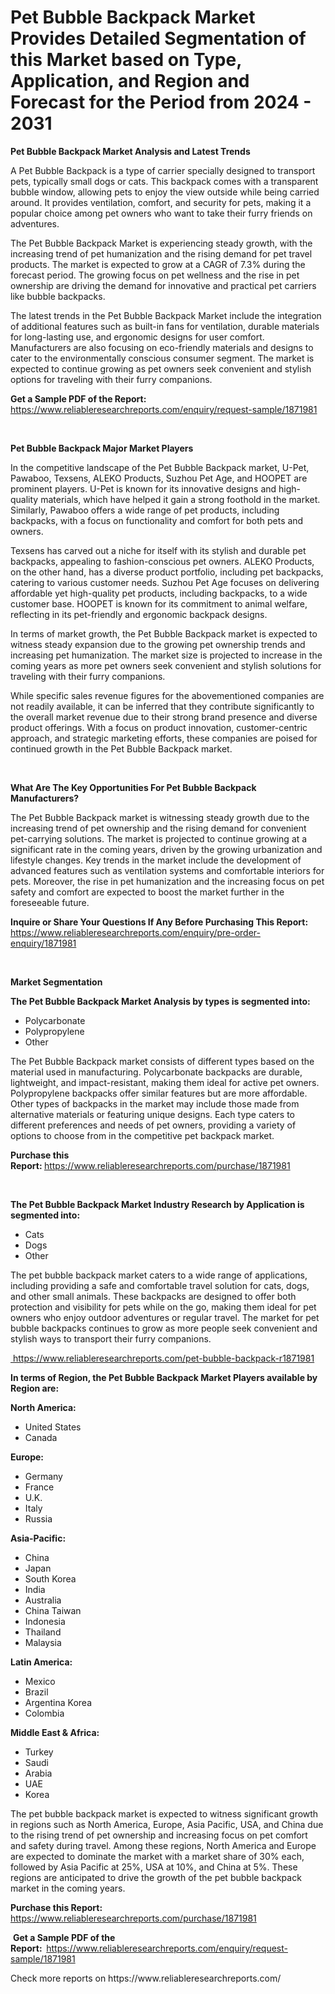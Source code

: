 <p><h1>Pet Bubble Backpack Market Provides Detailed Segmentation of this Market based on Type, Application, and Region and Forecast for the Period from 2024 - 2031</h1></p><p><strong>Pet Bubble Backpack Market Analysis and Latest Trends</strong></p>
<p><p>A Pet Bubble Backpack is a type of carrier specially designed to transport pets, typically small dogs or cats. This backpack comes with a transparent bubble window, allowing pets to enjoy the view outside while being carried around. It provides ventilation, comfort, and security for pets, making it a popular choice among pet owners who want to take their furry friends on adventures.</p><p>The Pet Bubble Backpack Market is experiencing steady growth, with the increasing trend of pet humanization and the rising demand for pet travel products. The market is expected to grow at a CAGR of 7.3% during the forecast period. The growing focus on pet wellness and the rise in pet ownership are driving the demand for innovative and practical pet carriers like bubble backpacks. </p><p>The latest trends in the Pet Bubble Backpack Market include the integration of additional features such as built-in fans for ventilation, durable materials for long-lasting use, and ergonomic designs for user comfort. Manufacturers are also focusing on eco-friendly materials and designs to cater to the environmentally conscious consumer segment. The market is expected to continue growing as pet owners seek convenient and stylish options for traveling with their furry companions.</p></p>
<p><strong>Get a Sample PDF of the Report:&nbsp;</strong> <a href="https://www.reliableresearchreports.com/enquiry/request-sample/1871981">https://www.reliableresearchreports.com/enquiry/request-sample/1871981</a></p>
<p>&nbsp;</p>
<p><strong>Pet Bubble Backpack Major Market Players</strong></p>
<p><p>In the competitive landscape of the Pet Bubble Backpack market, U-Pet, Pawaboo, Texsens, ALEKO Products, Suzhou Pet Age, and HOOPET are prominent players. U-Pet is known for its innovative designs and high-quality materials, which have helped it gain a strong foothold in the market. Similarly, Pawaboo offers a wide range of pet products, including backpacks, with a focus on functionality and comfort for both pets and owners.</p><p>Texsens has carved out a niche for itself with its stylish and durable pet backpacks, appealing to fashion-conscious pet owners. ALEKO Products, on the other hand, has a diverse product portfolio, including pet backpacks, catering to various customer needs. Suzhou Pet Age focuses on delivering affordable yet high-quality pet products, including backpacks, to a wide customer base. HOOPET is known for its commitment to animal welfare, reflecting in its pet-friendly and ergonomic backpack designs.</p><p>In terms of market growth, the Pet Bubble Backpack market is expected to witness steady expansion due to the growing pet ownership trends and increasing pet humanization. The market size is projected to increase in the coming years as more pet owners seek convenient and stylish solutions for traveling with their furry companions.</p><p>While specific sales revenue figures for the abovementioned companies are not readily available, it can be inferred that they contribute significantly to the overall market revenue due to their strong brand presence and diverse product offerings. With a focus on product innovation, customer-centric approach, and strategic marketing efforts, these companies are poised for continued growth in the Pet Bubble Backpack market.</p></p>
<p>&nbsp;</p>
<p><strong>What Are The Key Opportunities For Pet Bubble Backpack Manufacturers?</strong></p>
<p><p>The Pet Bubble Backpack market is witnessing steady growth due to the increasing trend of pet ownership and the rising demand for convenient pet-carrying solutions. The market is projected to continue growing at a significant rate in the coming years, driven by the growing urbanization and lifestyle changes. Key trends in the market include the development of advanced features such as ventilation systems and comfortable interiors for pets. Moreover, the rise in pet humanization and the increasing focus on pet safety and comfort are expected to boost the market further in the foreseeable future.</p></p>
<p><strong>Inquire or Share Your Questions If Any Before Purchasing This Report:</strong> <a href="https://www.reliableresearchreports.com/enquiry/pre-order-enquiry/1871981">https://www.reliableresearchreports.com/enquiry/pre-order-enquiry/1871981</a></p>
<p>&nbsp;</p>
<p><strong>Market Segmentation</strong></p>
<p><strong>The Pet Bubble Backpack Market Analysis by types is segmented into:</strong></p>
<p><ul><li>Polycarbonate</li><li>Polypropylene</li><li>Other</li></ul></p>
<p><p>The Pet Bubble Backpack market consists of different types based on the material used in manufacturing. Polycarbonate backpacks are durable, lightweight, and impact-resistant, making them ideal for active pet owners. Polypropylene backpacks offer similar features but are more affordable. Other types of backpacks in the market may include those made from alternative materials or featuring unique designs. Each type caters to different preferences and needs of pet owners, providing a variety of options to choose from in the competitive pet backpack market.</p></p>
<p><strong>Purchase this Report:&nbsp;</strong><a href="https://www.reliableresearchreports.com/purchase/1871981">https://www.reliableresearchreports.com/purchase/1871981</a></p>
<p>&nbsp;</p>
<p><strong>The Pet Bubble Backpack Market Industry Research by Application is segmented into:</strong></p>
<p><ul><li>Cats</li><li>Dogs</li><li>Other</li></ul></p>
<p><p>The pet bubble backpack market caters to a wide range of applications, including providing a safe and comfortable travel solution for cats, dogs, and other small animals. These backpacks are designed to offer both protection and visibility for pets while on the go, making them ideal for pet owners who enjoy outdoor adventures or regular travel. The market for pet bubble backpacks continues to grow as more people seek convenient and stylish ways to transport their furry companions.</p></p>
<p><a href="https://www.reliableresearchreports.com/pet-bubble-backpack-r1871981">&nbsp;https://www.reliableresearchreports.com/pet-bubble-backpack-r1871981</a></p>
<p><strong>In terms of Region, the Pet Bubble Backpack Market Players available by Region are:</strong></p>
<p>
    <p> <strong> North America: </strong>
        <ul>
            <li>United States</li>
            <li>Canada</li>
        </ul>
        </p> 
    <p> <strong> Europe: </strong>
        <ul>
            <li>Germany</li>
            <li>France</li>
            <li>U.K.</li>
            <li>Italy</li>
            <li>Russia</li>
        </ul>
        </p> 
    <p> <strong> Asia-Pacific: </strong>
        <ul>
            <li>China</li>
            <li>Japan</li>
            <li>South Korea</li>
            <li>India</li>
            <li>Australia</li>
            <li>China Taiwan</li>
            <li>Indonesia</li>
            <li>Thailand</li>
            <li>Malaysia</li>
        </ul>
        </p> 
    <p> <strong> Latin America: </strong>
        <ul>
            <li>Mexico</li>
            <li>Brazil</li>
            <li>Argentina Korea</li>
            <li>Colombia</li>
        </ul>
        </p> 
    <p> <strong> Middle East & Africa: </strong>
        <ul>
            <li>Turkey</li>
            <li>Saudi</li>
            <li>Arabia</li>
            <li>UAE</li>
            <li>Korea</li>
        </ul>
    </p>
    </p>
<p><p>The pet bubble backpack market is expected to witness significant growth in regions such as North America, Europe, Asia Pacific, USA, and China due to the rising trend of pet ownership and increasing focus on pet comfort and safety during travel. Among these regions, North America and Europe are expected to dominate the market with a market share of 30% each, followed by Asia Pacific at 25%, USA at 10%, and China at 5%. These regions are anticipated to drive the growth of the pet bubble backpack market in the coming years.</p></p>
<p><strong>Purchase this Report: </strong><a href="https://www.reliableresearchreports.com/purchase/1871981">https://www.reliableresearchreports.com/purchase/1871981</a></p>
<p>&nbsp;<strong>Get a Sample PDF of the Report:&nbsp;&nbsp;</strong><a href="https://www.reliableresearchreports.com/enquiry/request-sample/1871981">https://www.reliableresearchreports.com/enquiry/request-sample/1871981</a></p>
<p><strong></strong></p>
<p>Check more reports on https://www.reliableresearchreports.com/</p>
